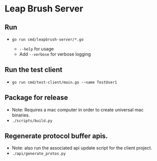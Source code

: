 # Leap Brush Server

## Run

- `go run cmd/leapbrush-server/*.go`

    - `--help` for usage
    - Add `--verbose` for verbose logging

## Run the test client

- `go run cmd/test-client/main.go --name TestUser1`

## Package for release

- Note: Requires a mac computer in order to create universal mac binaries.
- `./scripts/build.py`

## Regenerate protocol buffer apis.

- Note: also run the associated api update script for the client project.
- `./api/generate_protos.py`
